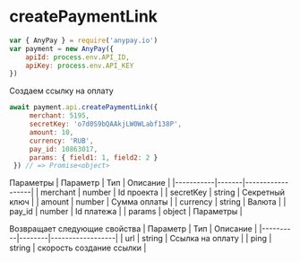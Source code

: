 # createPaymentLink

```js
var { AnyPay } = require('anypay.io')
var payment = new AnyPay({
    apiId: process.env.API_ID,
    apiKey: process.env.API_KEY
})
```

Создаем ссылку на оплату
```js
await payment.api.createPaymentLink({
     merchant: 5195,
     secretKey: 'o7d0S9bQAAkjLW0WLabf138P',
     amount: 10,
     currency: 'RUB',
     pay_id: 10863017,
     params: { field1: 1, field2: 2 }
 }) // => Promise<object>
```
Параметры
| Параметр | Тип | Описание |
|-----------|-------|------------------|
| merchant | number | Id проекта |
| secretKey | string | Секретный ключ |
| amount | number | Сумма оплаты |
| currency | string | Валюта |
| pay_id | number | Id платежа |
| params | object | Параметры |

Возвращает следующие свойства
| Параметр | Тип | Описание |
|----------|--------|------------------|
| url | string | Ссылка на оплату |
| ping | string | скорость создание ссылки |